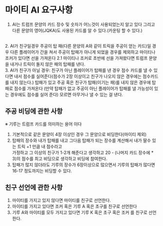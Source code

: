 # 마이티 AI 요구사항
1. AI는 트럼프 문양의 카드 장수 및 숫자가 어느것이 사용되었는지 알고 있다 그리고 다른 문양의 영어(JQKA)도 사용된 카드를 알 수 있다.(카운팅 할 수 있다.)  
<br />
2. AI가 친구일경우 주공이 탑 패(다른 문양의 A와 같이 트릭을 주공이 얻는 카드)일 경우 다른 플레이어가
간을 쳐서 주공이 탑패가 아니게 되었을 경우를 제외하고 마이티나 조커가 있다면 선을 가져온다  
   2.1 마이티나 조커로 초반에 선을 가져왔다면 트럼프 문양을 내거나 트릭이 돌지 않은 패의 탑패를 낸다.  
<br />
3. AI가 친구가 아닐 경우: 친구가 아닌 플레이어가 탑패를 낸 경우
점수 카드를 낼 수 있다면 내서 점수를 실어준다(점수가 2장 이상이고 친구가 나오지 않은 경우에는
점수카드를 내지 않는다.) 탑패가 있고 주공 혹은 친구가 탑패(이기는 패)를 내지 않은 경우에 탑패로 
점수를 가져온다 (만약 탑패가 없고 주공이 아닌 플레이어가 탑패를 낼 가능성이 있는 경우에도 점수를
실어 준다) 모르면 아무거나 낼 수 있는 걸 낸다.  
<br />

## 주공 비딩에 관한 사항
※ 기루는 트럼프 카드를 의미하는 용어 이다
1. 기본적으로 같은 문양이 4장 이상인 경우 그 문양으로 비딩한다(마이티 제외)
2. 탑패의 장수와 내가 탑패를 내고 그다음 탑패가 되는 장수를 계산해서 내가 딸수 있는 트릭 +1 만큼 내 점수라고  
  가정하고 그 이상의 친구가 1-2개 해준다고 생각하고 20 - (나머지 카드 장수에 * 3)의 점수를 최고 비딩으로 생각하고 비딩에 참여한다.
3. 탑패가 많지 않더라도 기루의 장수가 6장이상으로 많으면서 기루의 탑패가 많다면 16-17 정도까지는 비딩할 수 있다.

## 친구 선언에 관한 사항
1. 마이티를 가지고 있지 않다면 마이티를 친구로 선언한다.
2. 마이티를 가지고 있다면 조커 혹은 기루 A 혹은 초구를 친구로 선언한다
3. 기루 A와 마이티를 모두 가지고 있다면 기루 K 혹은 초구 혹은 조커 를 친구로 선언한다.